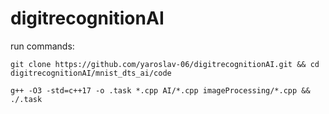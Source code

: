 # digitrecognitionAI

run commands:
```
git clone https://github.com/yaroslav-06/digitrecognitionAI.git && cd digitrecognitionAI/mnist_dts_ai/code
```
```
g++ -O3 -std=c++17 -o .task *.cpp AI/*.cpp imageProcessing/*.cpp && ./.task
```
